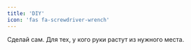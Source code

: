 ```yaml
---
title: 'DIY'
icon: 'fas fa-screwdriver-wrench'
---
```


Сделай сам. Для тех, у кого руки растут из нужного места.
